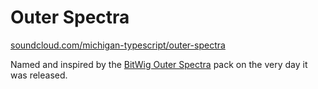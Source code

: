 # Outer Spectra

[soundcloud.com/michigan-typescript/outer-spectra](https://soundcloud.com/michigan-typescript/outer-spectra)

Named and inspired by the [BitWig Outer Spectra](https://www.bitwig.com/sound-content/outer-spectra-119/) pack on the very day it was released.
